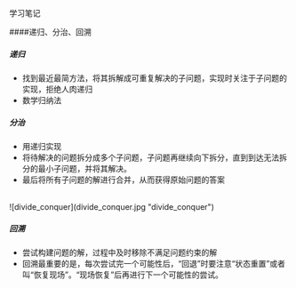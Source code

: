 学习笔记

####递归、分治、回溯

##### 递归
- 找到最近最简方法，将其拆解成可重复解决的子问题，实现时关注于子问题的实现，拒绝人肉递归
- 数学归纳法

##### 分治
- 用递归实现
- 将待解决的问题拆分成多个子问题，子问题再继续向下拆分，直到到达无法拆分的最小子问题，并将其解决。
- 最后将所有子问题的解进行合并，从而获得原始问题的答案
<br/>
![divide_conquer](divide_conquer.jpg "divide_conquer")

##### 回溯
- 尝试构建问题的解，过程中及时移除不满足问题约束的解
- 回溯最重要的是，每次尝试完一个可能性后，“回退”时要注意“状态重置”或者叫“恢复现场”。“现场恢复”后再进行下一个可能性的尝试。